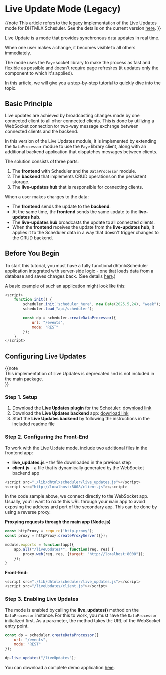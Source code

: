 Live Update Mode (Legacy)
======================================

{{note This article refers to the legacy implementation of the Live Updates mode for DHTMLX Scheduler. See the details on the current version [here](live_update.md). }}

Live Update is a mode that provides synchronous data updates in real time.

When one user makes a change, it becomes visible to all others immediately.

The mode uses the `Faye` socket library to make the process as fast and flexible as possible and doesn't require page refreshes (it updates only the component to which it's applied).

In this article, we will give you a step-by-step tutorial to quickly dive into the topic.

## Basic Principle

Live updates are achieved by broadcasting changes made by one connected client to all other connected clients. This is done by utilizing a WebSocket connection for two-way message exchange between connected clients and the backend.

In this version of the Live Updates module, it is implemented by extending the `DataProcessor` module to use the `Faye` library client, along with an additional backend application that dispatches messages between clients.

The solution consists of three parts:

1. The **frontend** with Scheduler and the `DataProcessor` module.
2. The **backend** that implements CRUD operations on the persistent storage.
3. The **live-updates hub** that is responsible for connecting clients.

When a user makes changes to the data:

- The **frontend** sends the update to the **backend**.
- At the same time, the **frontend** sends the same update to the **live-updates hub**.
- The **live-updates hub** broadcasts the update to all connected clients.
- When the **frontend** receives the update from the **live-updates hub**, it applies it to the Scheduler data in a way that doesn't trigger changes to the CRUD backend.

## Before You Begin

To start this tutorial, you must have a fully functional dhtmlxScheduler application integrated with server-side logic - one that loads data from a database and saves changes back. (See details [here](howtostart_guides.md).)

A basic example of such an application might look like this:

~~~js
<script>
	function init() {
		scheduler.init('scheduler_here', new Date(2025,5,24), "week");
		scheduler.load("api/scheduler");

		const dp = scheduler.createDataProcessor({
			url: "/events",
			mode: "REST"
		});
	}
</script>
~~~

## Configuring Live Updates

{{note  
This implementation of Live Updates is deprecated and is not included in the main package.  
}}

### Step 1. Setup

1. Download the **Live Updates plugin** for the Scheduler: [download link](https://files.dhtmlx.com/30d/20deb2ff205dc16bc94a7e9fcef4c5fe/live_updates.zip)
2. Download the **Live Updates backend** app: [download link](https://files.dhtmlx.com/30d/57084e02b121f14bb14b6734d465ad41/websocket-backend.zip)
3. Start the **Live Updates backend** by following the instructions in the included readme file.

### Step 2. Configuring the Front-End

To work with the Live Update mode, include two additional files in the frontend app:

- **live_updates.js** – the file downloaded in the previous step
- **client.js** – a file that is dynamically generated by the WebSocket backend app

~~~js
<script src="./lib/dhtmlxscheduler/live_updates.js"></script>
<script src="http://localhost:8008/client.js"></script>
~~~

In the code sample above, we connect directly to the WebSocket app. Usually, you'll want to route this URL through your main app to avoid exposing the address and port of the secondary app. This can be done by using a reverse proxy.

**Proxying requests through the main app (Node.js):**

~~~js
const httpProxy = require('http-proxy');
const proxy = httpProxy.createProxyServer({});

module.exports = function(app){
	app.all("/liveUpdates*", function(req, res) {
		proxy.web(req, res, {target: "http://localhost:8008"});
	});
}
~~~

**Front-End:**

~~~js
<script src="./lib/dhtmlxscheduler/live_updates.js"></script>
<script src="/liveUpdates/client.js"></script>
~~~

### Step 3. Enabling Live Updates

The mode is enabled by calling the **live_updates()** method on the `DataProcessor` instance. For this to work, you must have the `DataProcessor` initialized first. As a parameter, the method takes the URL of the WebSocket entry point.

~~~js
const dp = scheduler.createDataProcessor({
	url: "/events",
	mode: "REST"
});

dp.live_updates("/liveUpdates");
~~~


You can download a complete demo application [here](https://files.dhtmlx.com/30d/0aea2facd959a8300bf7caec3f5a7f42/dhtmlxscheduler-live-updates.zip).